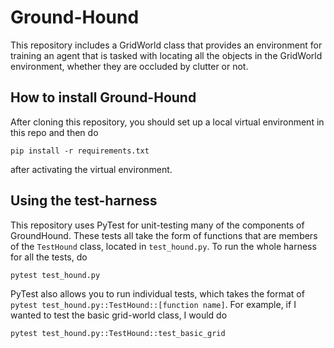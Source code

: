 # Ground-Hound
This repository includes a GridWorld class that provides an environment for training an agent that is tasked with
locating all the objects in the GridWorld environment, whether they are occluded by clutter or not.

## How to install Ground-Hound
After cloning this repository, you should set up a local virtual environment in this repo and then do

```pip install -r requirements.txt```

after activating the virtual environment.

## Using the test-harness
This repository uses PyTest for unit-testing many of the components of GroundHound. These tests all take the form of functions that are members of the ```TestHound``` class, located in ```test_hound.py```.  To run the whole harness for all the tests, do

```pytest test_hound.py```

PyTest also allows you to run individual tests, which takes the format of ```pytest test_hound.py::TestHound::[function name]```.  For example, if I wanted to test the basic grid-world class, I would do

```pytest test_hound.py::TestHound::test_basic_grid```
